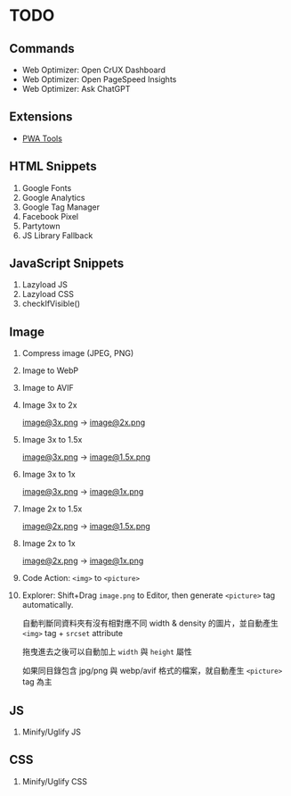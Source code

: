 # TODO

## Commands

- Web Optimizer: Open CrUX Dashboard
- Web Optimizer: Open PageSpeed Insights
- Web Optimizer: Ask ChatGPT

## Extensions

- [PWA Tools](https://marketplace.visualstudio.com/items?itemName=johnpapa.pwa-tools)

## HTML Snippets

1. Google Fonts
2. Google Analytics
3. Google Tag Manager
4. Facebook Pixel
5. Partytown
6. JS Library Fallback

## JavaScript Snippets

1. Lazyload JS
2. Lazyload CSS
3. checkIfVisible()

## Image

1. Compress image (JPEG, PNG)
2. Image to WebP
3. Image to AVIF
4. Image 3x to 2x

    image@3x.png -> image@2x.png

5. Image 3x to 1.5x

    image@3x.png -> image@1.5x.png

6. Image 3x to 1x

    image@3x.png -> image@1x.png

7. Image 2x to 1.5x

    image@2x.png -> image@1.5x.png

8. Image 2x to 1x

    image@2x.png -> image@1x.png

9. Code Action: `<img>` to `<picture>`

10. Explorer: Shift+Drag `image.png` to Editor, then generate `<picture>` tag automatically.

    自動判斷同資料夾有沒有相對應不同 width & density 的圖片，並自動產生 `<img>` tag + `srcset` attribute

    拖曳進去之後可以自動加上 `width` 與 `height` 屬性

    如果同目錄包含 jpg/png 與 webp/avif 格式的檔案，就自動產生 `<picture>` tag 為主

## JS

1. Minify/Uglify JS

## CSS

1. Minify/Uglify CSS

